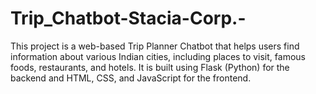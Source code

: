 # Trip_Chatbot-Stacia-Corp.-
This project is a web-based Trip Planner Chatbot that helps users find information about various Indian cities, including places to visit, famous foods, restaurants, and hotels. It is built using Flask (Python) for the backend and HTML, CSS, and JavaScript for the frontend.  
